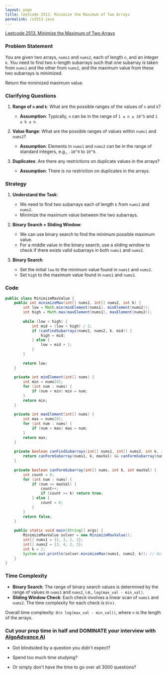 ```yaml
---
layout: page
title: leetcode 2513. Minimize the Maximum of Two Arrays
permalink: /s2513-java
---
```

[Leetcode 2513. Minimize the Maximum of Two Arrays](https://algoadvance.github.io/algoadvance/l2513)
### Problem Statement

You are given two arrays, `nums1` and `nums2`, each of length `n`, and an integer `k`. You need to find two `k`-length subarrays such that one subarray is taken from `nums1` and the other from `nums2`, and the maximum value from these two subarrays is minimized.

Return the minimized maximum value.

### Clarifying Questions
1. **Range of `n` and `k`**: What are the possible ranges of the values of `n` and `k`?
   - **Assumption**: Typically, `n` can be in the range of `1 ≤ n ≤ 10^5` and `1 ≤ k ≤ n`.
   
2. **Value Range**: What are the possible ranges of values within `nums1` and `nums2`?
   - **Assumption**: Elements in `nums1` and `nums2` can be in the range of standard integers, e.g., `-10^9` to `10^9`.

3. **Duplicates**: Are there any restrictions on duplicate values in the arrays?
   - **Assumption**: There is no restriction on duplicates in the arrays.

### Strategy

1. **Understand the Task**: 
   - We need to find two subarrays each of length `k` from `nums1` and `nums2`.
   - Minimize the maximum value between the two subarrays.

2. **Binary Search + Sliding Window**:
   - We can use binary search to find the minimum possible maximum value.
   - For a middle value in the binary search, use a sliding window to check if there exists valid subarrays in both `nums1` and `nums2`.

3. **Binary Search**:
   - Set the initial `low` to the minimum value found in `nums1` and `nums2`.
   - Set `high` to the maximum value found in `nums1` and `nums2`.

### Code

```java
public class MinimizeMaxValue {
    public int minimizeMax(int[] nums1, int[] nums2, int k) {
        int low = Math.min(minElement(nums1), minElement(nums2));
        int high = Math.max(maxElement(nums1), maxElement(nums2));
        
        while (low < high) {
            int mid = (low + high) / 2;
            if (canFindSubarrays(nums1, nums2, k, mid)) {
                high = mid;
            } else {
                low = mid + 1;
            }
        }
        
        return low;
    }
    
    private int minElement(int[] nums) {
        int min = nums[0];
        for (int num : nums) {
            if (num < min) min = num;
        }
        return min;
    }
    
    private int maxElement(int[] nums) {
        int max = nums[0];
        for (int num : nums) {
            if (num > max) max = num;
        }
        return max;
    }
    
    private boolean canFindSubarrays(int[] nums1, int[] nums2, int k, int maxVal) {
        return canFormSubarray(nums1, k, maxVal) && canFormSubarray(nums2, k, maxVal);
    }
    
    private boolean canFormSubarray(int[] nums, int k, int maxVal) {
        int count = 0;
        for (int num : nums) {
            if (num <= maxVal) {
                count++;
                if (count >= k) return true;
            } else {
                count = 0;
            }
        }
        return false;
    }
    
    public static void main(String[] args) {
        MinimizeMaxValue solver = new MinimizeMaxValue();
        int[] nums1 = {1, 3, 1, 2};
        int[] nums2 = {3, 4, 2, 3};
        int k = 2;
        System.out.println(solver.minimizeMax(nums1, nums2, k)); // Output: 3
    }
}
```

### Time Complexity

- **Binary Search**: The range of binary search values is determined by the range of values in `nums1` and `nums2`, i.e., `log(max_val - min_val)`.
- **Sliding Window Check**: Each check involves a linear scan of `nums1` and `nums2`. The time complexity for each check is `O(n)`.

Overall time complexity: `O(n log(max_val - min_val))`, where `n` is the length of the arrays.


### Cut your prep time in half and DOMINATE your interview with [AlgoAdvance AI](https://algoAdvance.com)

- Got blindsided by a question you didn't expect?

- Spend too much time studying?

- Or simply don't have the time to go over all 3000 questions?

